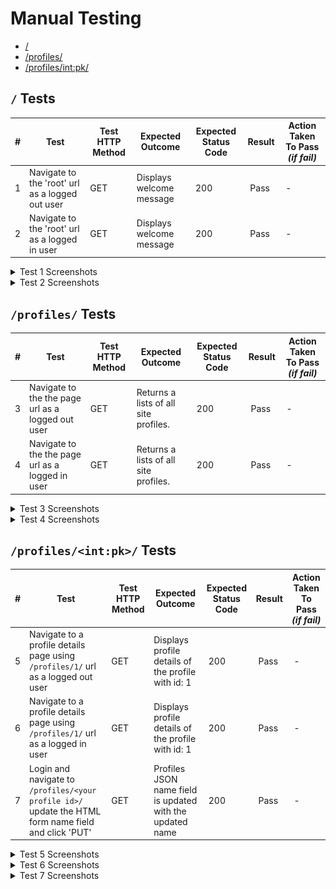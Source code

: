 # Manual Testing

- [/](#endpoint-tests)
- [/profiles/](#profiles-tests)
- [/profiles/<int:pk>/](#profiles-tests)

## `/` Tests

| **#** | **Test** | **Test HTTP Method** | **Expected Outcome** | **Expected Status Code** | **Result** | **Action Taken To Pass _(if fail)_** |
| --- | --- | --- | --- | --- | --- | --- |
| 1 | Navigate to the 'root' url as a logged out user | GET | Displays welcome message | 200 | Pass | - |
| 2 | Navigate to the 'root' url as a logged in user | GET | Displays welcome message | 200 | Pass | - |

<details>
<summary>Test 1 Screenshots</summary>

![Test 1](README_images/testing/manual/root.png)
</details>
<details>
<summary>Test 2 Screenshots</summary>

![Test 2](README_images/testing/manual/root-login.png)
</details>

## `/profiles/` Tests

| **#** | **Test** | **Test HTTP Method** | **Expected Outcome** | **Expected Status Code** | **Result** | **Action Taken To Pass _(if fail)_** |
| --- | --- | --- | --- | --- | --- | --- |
| 3 | Navigate to the the page url as a logged out user | GET | Returns a lists of all site profiles. | 200 | Pass | - |
| 4 | Navigate to the the page url as a logged in user | GET | Returns a lists of all site profiles. | 200 | Pass | - |

<details>
<summary>Test 3 Screenshots</summary>

![Test 3](README_images/testing/manual/profiles.png)
</details>
<details>
<summary>Test 4 Screenshots</summary>

![Test 4](README_images/testing/manual/profiles-login.png)
</details>

## `/profiles/<int:pk>/` Tests

| **#** | **Test** | **Test HTTP Method** | **Expected Outcome** | **Expected Status Code** | **Result** | **Action Taken To Pass _(if fail)_** |
| --- | --- | --- | --- | --- | --- | --- |
| 5 | Navigate to a profile details page using `/profiles/1/` url as a logged out user | GET | Displays profile details of the profile with id: 1 | 200 | Pass | - |
| 6 | Navigate to a profile details page using `/profiles/1/` url as a logged in user | GET | Displays profile details of the profile with id: 1 | 200 | Pass | - |
| 7 | Login and navigate to `/profiles/<your profile id>/` update the HTML form name field and click 'PUT' | GET | Profiles JSON name field is updated with the updated name | 200 | Pass | - |

<details>
<summary>Test 5 Screenshots</summary>

![Test 5](README_images/testing/manual/root.png)
</details>
<details>
<summary>Test 6 Screenshots</summary>

![Test 6](README_images/testing/manual/root.png)
</details>
<details>
<summary>Test 7 Screenshots</summary>

![Test 7 Before Update](README_images/testing/manual/profile-form.png)
![Test 7 After Update](README_images/testing/manual/update-profile-name.png)
</details>